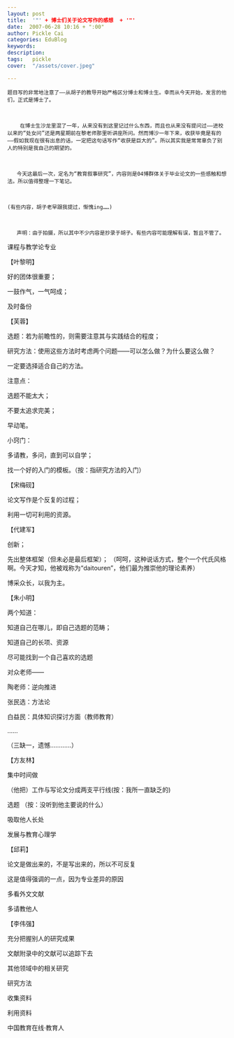 ```yaml
---
layout: post  
title:  '"' + 博士们关于论文写作的感想  + '"'
date:  2007-06-28 10:16 + ":00" 
author: Pickle Cai  
categories: EduBlog  
keywords: 
description:   
tags:	pickle   
cover:  "/assets/cover.jpeg"  

---  
```

    
    题目写的非常地注意了——从胡子的教导开始严格区分博士和博士生。幸而从今天开始，发言的他们，正式是博士了。

 

        在博士生沙龙里混了一年，从来没有到这里记过什么东西，而且也从来没有提问过——进校以来的“处女问”还是两星期前在黎老师那里听讲座所问。然而博沙一年下来，收获毕竟是有的——假如我现在很有出息的话，一定把这句话写作“收获是巨大的”。所以其实我是常常辜负了别人的特别是我自己的期望的。

 

       今天这最后一次，定名为“教育叙事研究”，内容则是04博群体关于毕业论文的一些感触和想法。所以值得整理一下笔记。

 

    (有些内容，胡子老早跟我提过，惭愧ing……)

 

       声明：由于拍摄，所以其中不少内容是抄录于胡子。有些内容可能理解有误，暂且不管了。

 

 

课程与教学论专业



【叶黎明】





好的团体很重要； 

一鼓作气，一气呵成； 

及时备份

【芙蓉】





选题：若为前瞻性的，则需要注意其与实践结合的程度； 

研究方法：使用这些方法时考虑两个问题——可以怎么做？为什么要这么做？ 



 一定要选择适合自己的方法。

注意点： 



选题不能太大； 

不要太追求完美； 

早动笔。

小窍门： 



多请教，多问，直到可以自学； 

找一个好的入门的模板。（按：指研究方法的入门）

【宋梅砚】





论文写作是个反复的过程； 

利用一切可利用的资源。

【代建军】





创新； 

先出整体框架（但未必是最后框架）； （呵呵，这种说话方式，整个一个代氏风格啊。今天才知，他被戏称为“daitouren”，他们最为推崇他的理论素养） 

博采众长，以我为主。

【朱小明】





两个知道： 



知道自己在哪儿，即自己选题的范畴； 

知道自己的长项、资源

尽可能找到一个自己喜欢的选题 

对众老师—— 



陶老师：逆向推进 

张民选：方法论 

白益民：具体知识探讨方面（教师教育） 



……

（三缺一，遗憾…………）



【方友林】





集中时间做 



（他把）工作与写论文分成两支平行线(按：我所一直缺乏的)

选题 （按：没听到他主要说的什么） 

吸取他人长处

发展与教育心理学



【邱莉】





论文是做出来的，不是写出来的，所以不可反复 



这是值得强调的一点，因为专业差异的原因

多看外文文献 

多请教他人

【李伟强】





充分把握别人的研究成果 



文献附录中的文献可以追踪下去 

其他领域中的相关研究

研究方法 



收集资料 

利用资料



		    
 中国教育在线·教育人

